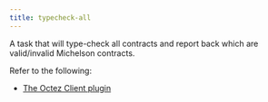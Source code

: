 ```yaml
---
title: typecheck-all
---
```


A task that will type-check all contracts and report back which are valid/invalid Michelson contracts.

Refer to the following:
- [The Octez Client plugin](/docs/plugins/plugin-octez-client/#the-taq-typecheck-all-task)
